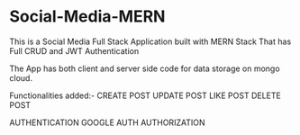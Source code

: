 # Social-Media-MERN
This is a Social Media Full Stack Application built with MERN Stack That has Full CRUD and JWT Authentication

The App has both client and server side code for data storage on mongo cloud.

Functionalities added:-
CREATE POST
UPDATE POST
LIKE POST
DELETE POST

AUTHENTICATION
GOOGLE AUTH
AUTHORIZATION
